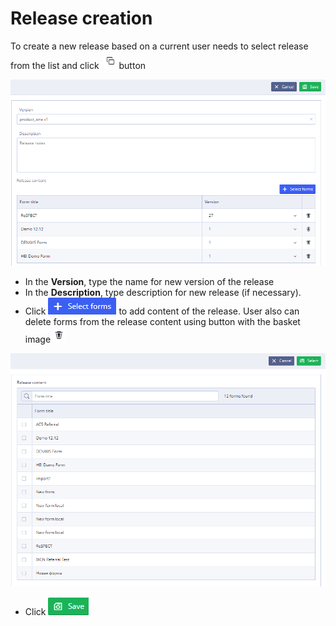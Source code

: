 # Release creation

To create a new release based on a current user needs to select release from the list and click  ![](../../.gitbook/assets/34834002.png)button

![](../../.gitbook/assets/34834006.png)

* In the **Version**, type the name for new version of the release
* In the **Description**, type description for new release \(if necessary\).
* Click ![](../../.gitbook/assets/34834003.png) to add content of the release. User also can delete forms from the release content using button with the basket image ![](../../.gitbook/assets/34834004.png)

![](../../.gitbook/assets/34834058.png)

* Click ![](../../.gitbook/assets/34834005.png)

